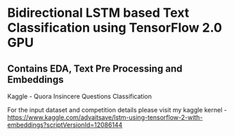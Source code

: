 # Bidirectional LSTM based Text Classification using TensorFlow 2.0 GPU 
## Contains EDA, Text Pre Processing and Embeddings 

Kaggle - Quora Insincere Questions Classification

For the input dataset and competition details please visit my kaggle kernel - 
https://www.kaggle.com/advaitsave/lstm-using-tensorflow-2-with-embeddings?scriptVersionId=12086144

